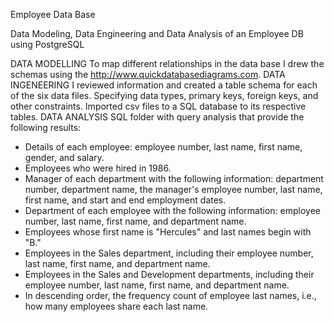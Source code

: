 Employee Data Base
 
Data Modeling, Data Engineering and Data Analysis of an Employee DB using PostgreSQL

DATA MODELLING
To map different relationships in the data base I drew the schemas using  the http://www.quickdatabasediagrams.com.
DATA INGENEERING
I reviewed information and created a table schema for each of the six data files. Specifying data types, primary keys, foreign keys, and other constraints. Imported csv files to a SQL database to its respective tables. 
DATA ANALYSIS
SQL folder with query analysis that provide the following results:
- Details of each employee: employee number, last name, first name, gender, and salary.
- Employees who were hired in 1986.
- Manager of each department with the following information: department number, department name, the manager's employee number, last name,   first name, and start and end employment dates.
- Department of each employee with the following information: employee number, last name, first name, and department name.
- Employees whose first name is "Hercules" and last names begin with "B."
- Employees in the Sales department, including their employee number, last name, first name, and department name.
- Employees in the Sales and Development departments, including their employee number, last name, first name, and department name.
- In descending order, the frequency count of employee last names, i.e., how many employees share each last name.
